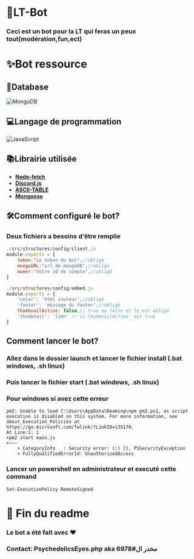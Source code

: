 # 🔱LT-Bot 
### Ceci est un bot pour la LT qui feras un peux tout(modération,fun,ect)
# ✨Bot ressource
## 🔑Database
![MongoDB](https://img.shields.io/badge/MongoDB-%234ea94b.svg?style=for-the-badge&logo=mongodb&logoColor=white)
## 💻Langage de programmation
![JavaScript](https://img.shields.io/badge/javascript-%23323330.svg?style=for-the-badge&logo=javascript&logoColor=%23F7DF1E)
## 📚Librairie utilisée
* [**Node-fetch**](https://www.npmjs.com/package/node-fetch/)
* [**Discord.js**](https://www.npmjs.com/package/discord.js)
* [**ASCII-TABLE**](https://www.npmjs.com/package/ascii-table)
* [**Mongoose**](https://www.npmjs.com/package/mongoose)

## 🛠Comment configuré le bot?
### Deux fichiers a besoins d'être remplie
```js
./src/structures/config/client.js
module.exports = {
    token:"Le token du bot",//obligé
    mongoURL:"url de mongoDB",//obligé
    owner:"Votre id de compte",//obligé
}

./src/structures/config/embed.js
module.exports = {
    'color': 'html couleur',//obligé
    'footer': 'message du footer',//obligé
    thumbnailActive: false,// true ou false et le est obligé
    'thumbnail': 'lien' // si thumbnailActive  est true
}
```
## Comment lancer le bot?
### Allez dans le dossier launch et lancer le fichier install (.bat windows, .sh linux)
### Puis lancer le fichier start (.bat windows, .sh linux)
### Pour windows si avez cette erreur
```
pm2: Unable to load C:\Users\AppData\Roaming\npm pm2.ps1, as script execution is disabled on this system. For more information, see about_Execution_Policies at 
https://go.microsoft.com/fwlink/?LinkID=135170.
At Line:1: 1
+pm2 start main.js
+~~~
    + CategoryInfo   : Security error: (:) [], PSSecurityException
    + FullyQualifiedErrorId: UnauthorizedAccess
```
### Lancer un powershell en administrateur et executé cette command
```Set-ExecutionPolicy RemoteSigned```
# 🏴 Fin du readme
### Le bot a été fait avec ❤
### Contact: PsychedelicsEyes.php aka مخدر ال#6978